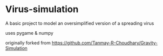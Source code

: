 # Virus-simulation
A basic project to model an oversimplified version of a spreading virus

uses pygame & numpy

originally forked from https://github.com/Tanmay-R-Choudhary/Gravity-Simulation

